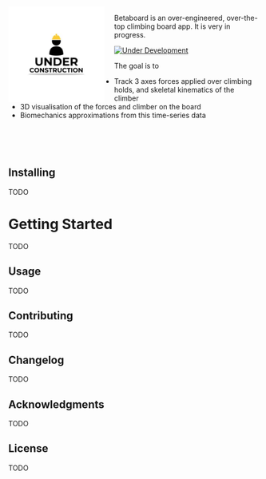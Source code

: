 <img src="logo.png" align="left" width="192px" height="192px"/>
<img align="left" width="0" height="192px" hspace="10"/>

Betaboard is an over-engineered, over-the-top climbing board app. It is very in progress.

[![Under Development](https://img.shields.io/badge/under-development-orange.svg)](https://github.com/cez-aug/github-project-boilerplate) 

The goal is to
- Track 3 axes forces applied over climbing holds, and skeletal kinematics of the climber
- 3D visualisation of the forces and climber on the board
- Biomechanics approximations from this time-series data

<br>
<br>
<br>

## Installing

TODO

# Getting Started

TODO

## Usage

TODO

## Contributing

TODO

## Changelog

TODO

## Acknowledgments

TODO

## License

TODO
